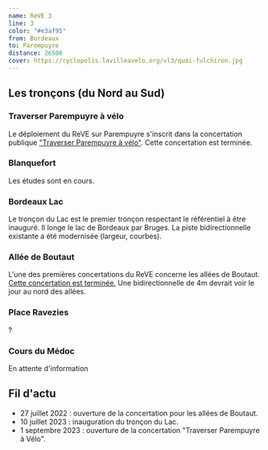 ```yaml
---
name: ReVE 3
line: 3
color: "#e3af95"
from: Bordeaux
to: Parempuyre
distance: 26500
cover: https://cyclopolis.lavilleavelo.org/vl3/quai-fulchiron.jpg
---
```


## Les tronçons (du Nord au Sud)

### Traverser Parempuyre à vélo

Le déploiement du ReVE sur Parempuyre s'inscrit dans la concertation publique ["Traverser Parempuyre à vélo"](https://participation.bordeaux-metropole.fr/processes/projet-6112).
Cette concertation est terminée.

### Blanquefort
Les études sont en cours.

### Bordeaux Lac

Le tronçon du Lac est le premier tronçon respectant le référentiel à être inauguré.
Il longe le lac de Bordeaux par Bruges.
La piste bidirectionnelle existante a été modernisée (largeur, courbes).

### Allée de Boutaut

L'une des premières concertations du ReVE concerne les allées de Boutaut.
[Cette concertation est terminée.](https://participation.bordeaux-metropole.fr/processes/projet-5255)
Une bidirectionnelle de 4m devrait voir le jour au nord des allées.

### Place Ravezies
?

### Cours du Médoc
En attente d'information

## Fil d'actu

- 27 juillet 2022 : ouverture de la concertation pour les allées de Boutaut.
- 10 juillet 2023 : inauguration du tronçon du Lac.
- 1 septembre 2023 : ouverture de la concertation "Traverser Parempuyre à Vélo".

